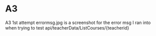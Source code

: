 # A3
A3 1st attempt
errormsg.jpg is a screenshot for the error msg I ran into when trying to test api/teacherData/ListCourses/{teacherid}
